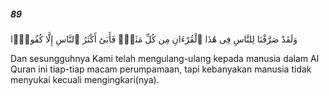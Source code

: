 ##### 89

<span class="ayah">وَلَقَدْ صَرَّفْنَا لِلنَّاسِ فِى هَٰذَا ٱلْقُرْءَانِ مِن كُلِّ مَثَلٍۢ فَأَبَىٰٓ أَكْثَرُ ٱلنَّاسِ إِلَّا كُفُورًۭا</span>

<span class="ayah_translation">Dan sesungguhnya Kami telah mengulang-ulang kepada manusia dalam Al Quran ini tiap-tiap macam perumpamaan, tapi kebanyakan manusia tidak menyukai kecuali mengingkari(nya).</span>
